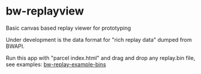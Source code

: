 # bw-replayview

Basic canvas based replay viewer for prototyping

Under development is the data format for "rich replay data" dumped from BWAPI.

Run this app with "parcel index.html" and drag and drop any replay.bin file, see examples: [bw-replay-example-bins](https://github.com/imbateam-gg/bw-replay-example-bins)
